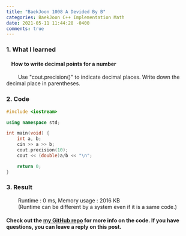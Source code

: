 ```yaml
---
title: "BaekJoon 1008 A Devided By B"
categories: BaekJoon C++ Implementation Math
date: 2021-05-11 11:44:28 -0400
comments: true
---
```


### 1. What I learned
#### &nbsp;&nbsp;&nbsp;&nbsp;How to write decimal points for a number
&nbsp;&nbsp;&nbsp;&nbsp;&nbsp;&nbsp;&nbsp;&nbsp;Use "cout.precision()" to indicate decimal places. Write down the decimal place in parentheses.  

### 2. Code
```cpp
#include <iostream>

using namespace std;

int main(void) {
    int a, b;
    cin >> a >> b;
    cout.precision(10);
    cout << (double)a/b << "\n";

    return 0;
}
```

### 3. Result
&nbsp;&nbsp;&nbsp;&nbsp;&nbsp;&nbsp;&nbsp;&nbsp;Runtime : 0 ms, Memory usage : 2016 KB  
&nbsp;&nbsp;&nbsp;&nbsp;&nbsp;&nbsp;&nbsp;&nbsp;(Runtime can be different by a system even if it is a same code.)

#### Check out the [my GitHub repo][hyuk-gh] for more info on the code. If you have questions, you can leave a reply on this post.
[hyuk-gh]: https://github.com/dlgur1994/StudyAlgorithms
